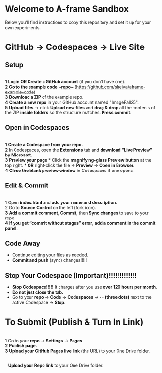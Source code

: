 # Welcome to A-frame Sandbox

Below you’ll find instructions to copy this repository and set it up for your own experiments.
# GitHub → Codespaces → Live Site
## Setup
<br>**1** **Login OR Create a GitHub account** (if you don’t have one).
<br>**2** **Go to the example code ~[repo](https://github.com/sheiva/aframe-example-code)~** (https://github.com/sheiva/aframe-example-code)
<br>**3** **Download a ZIP** of the example repo.
<br>**4** **Create a new repo** in your GitHub account named "ImageFall25".
<br>**5** **Upload files** → click **Upload new files** and **drag & drop** all the contents of the ZIP **inside folders** so the structure matches. **Press commit**.

## Open in Codespaces
<br>**1** **Create a Codespace from your repo.**
<br>**2** In Codespaces, open the **Extensions** tab and **download “Live Preview” by Microsoft**.
<br>**3** **Preview your page**
	* Click the **magnifying-glass Preview button** at the top right.
	* **OR** right-click the file → **Preview** → **Open in Browser**.
<br>**4** **Close the blank preview window** in Codespaces if one opens.

## Edit & Commit
<br>1 Open **index.html** and **add your name and description**.
<br>2 Go to **Source Control** on the left (fork icon).
<br>**3** **Add a commit comment**, **Commit**, then **Sync changes** to save to your repo.
<br>**4** **If you get “commit without stages” error**, **add a comment in the commit panel**.

## Code Away
* Continue editing your files as needed.
* **Commit and push** (sync) changes!!!!!

## Stop Your Codespace (Important)!!!!!!!!!!!!!
* **Stop Codespace!!!!!** It charges after you use **over 120 hours per month**.
* **Do not just close the tab.**
* Go to your **repo** → **Code** → **Codespaces** → **⋯ (three dots)** next to the active Codespace → **Stop**.

# To Submit (Publish & Turn In Link)
<br>1 Go to your **repo** → **Settings** → **Pages**.
<br>**2** **Publish page.**
<br>**3** **Upload your GitHub Pages live link** (the URL) to your One Drive folder.

<br>⠀**Upload your Repo link** to your One Drive folder.
